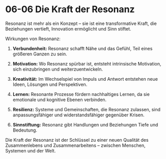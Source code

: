 # 06-06 Die Kraft der Resonanz

Resonanz ist mehr als ein Konzept – sie ist eine transformative Kraft, die Beziehungen vertieft, Innovation ermöglicht und Sinn stiftet.

Wirkungen von Resonanz:

1. **Verbundenheit:** Resonanz schafft Nähe und das Gefühl, Teil eines größeren Ganzen zu sein.

2. **Motivation:** Wo Resonanz spürbar ist, entsteht intrinsische Motivation, sich einzubringen und weiterzuentwickeln.

3. **Kreativität:** Im Wechselspiel von Impuls und Antwort entstehen neue Ideen, Lösungen und Perspektiven.

4. **Lernen:** Resonante Prozesse fördern nachhaltiges Lernen, da sie emotionale und kognitive Ebenen verbinden.

5. **Resilienz:** Systeme und Gemeinschaften, die Resonanz zulassen, sind anpassungsfähiger und widerstandsfähiger gegenüber Krisen.

6. **Sinnstiftung:** Resonanz gibt Handlungen und Beziehungen Tiefe und Bedeutung.

Die Kraft der Resonanz ist der Schlüssel zu einer neuen Qualität des Zusammenlebens und Zusammenarbeitens – zwischen Menschen, Systemen und der Welt.